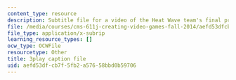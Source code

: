 ```yaml
---
content_type: resource
description: Subtitle file for a video of the Heat Wave team's final presentation.
file: /media/courses/cms-611j-creating-video-games-fall-2014/aefd53dfcb7f5fb2a57658bbd0b59706_sKolTx6sxUo.vtt
file_type: application/x-subrip
learning_resource_types: []
ocw_type: OCWFile
resourcetype: Other
title: 3play caption file
uid: aefd53df-cb7f-5fb2-a576-58bbd0b59706
---
```

